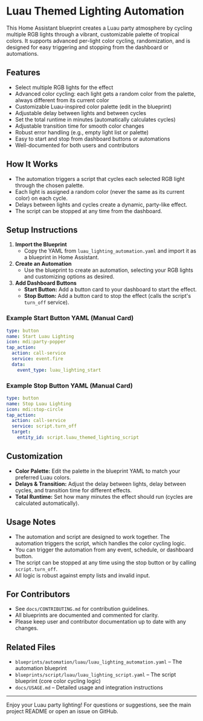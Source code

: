 # Luau Themed Lighting Automation

This Home Assistant blueprint creates a Luau party atmosphere by cycling multiple RGB lights through a vibrant, customizable palette of tropical colors. It supports advanced per-light color cycling, randomization, and is designed for easy triggering and stopping from the dashboard or automations.

## Features

- Select multiple RGB lights for the effect
- Advanced color cycling: each light gets a random color from the palette, always different from its current color
- Customizable Luau-inspired color palette (edit in the blueprint)
- Adjustable delay between lights and between cycles
- Set the total runtime in minutes (automatically calculates cycles)
- Adjustable transition time for smooth color changes
- Robust error handling (e.g., empty light list or palette)
- Easy to start and stop from dashboard buttons or automations
- Well-documented for both users and contributors

## How It Works

- The automation triggers a script that cycles each selected RGB light through the chosen palette.
- Each light is assigned a random color (never the same as its current color) on each cycle.
- Delays between lights and cycles create a dynamic, party-like effect.
- The script can be stopped at any time from the dashboard.

## Setup Instructions

1. **Import the Blueprint**
   - Copy the YAML from `luau_lighting_automation.yaml` and import it as a blueprint in Home Assistant.
2. **Create an Automation**
   - Use the blueprint to create an automation, selecting your RGB lights and customizing options as desired.
3. **Add Dashboard Buttons**
   - **Start Button:** Add a button card to your dashboard to start the effect.
   - **Stop Button:** Add a button card to stop the effect (calls the script's `turn_off` service).

### Example Start Button YAML (Manual Card)

```yaml
type: button
name: Start Luau Lighting
icon: mdi:party-popper
tap_action:
  action: call-service
  service: event.fire
  data:
    event_type: luau_lighting_start
```

### Example Stop Button YAML (Manual Card)

```yaml
type: button
name: Stop Luau Lighting
icon: mdi:stop-circle
tap_action:
  action: call-service
  service: script.turn_off
  target:
    entity_id: script.luau_themed_lighting_script
```

## Customization

- **Color Palette:** Edit the palette in the blueprint YAML to match your preferred Luau colors.
- **Delays & Transition:** Adjust the delay between lights, delay between cycles, and transition time for different effects.
- **Total Runtime:** Set how many minutes the effect should run (cycles are calculated automatically).

## Usage Notes

- The automation and script are designed to work together. The automation triggers the script, which handles the color cycling logic.
- You can trigger the automation from any event, schedule, or dashboard button.
- The script can be stopped at any time using the stop button or by calling `script.turn_off`.
- All logic is robust against empty lists and invalid input.

## For Contributors

- See `docs/CONTRIBUTING.md` for contribution guidelines.
- All blueprints are documented and commented for clarity.
- Please keep user and contributor documentation up to date with any changes.

## Related Files

- `blueprints/automation/luau/luau_lighting_automation.yaml` – The automation blueprint
- `blueprints/script/luau/luau_lighting_script.yaml` – The script blueprint (core color cycling logic)
- `docs/USAGE.md` – Detailed usage and integration instructions

---

Enjoy your Luau party lighting! For questions or suggestions, see the main project README or open an issue on GitHub.
